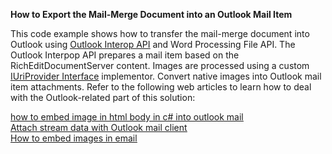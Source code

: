 <p> <strong>How to Export the Mail-Merge Document into an Outlook Mail Item</strong> </p>

<p>This code example shows how to transfer the mail-merge document into Outlook using <a href="http://msdn.microsoft.com/en-us/library/office/bb652780.aspx"><u> Outlook Interop API</u></a> and Word Processing File API. 
The Outlook Interpop API prepares a mail item based on the RichEditDocumentServer content. Images are processed using a custom <a href="http://documentation.devexpress.com/#CoreLibraries/clsDevExpressXtraRichEditServicesIUriProvidertopic"><u>IUriProvider Interface</u></a> implementor. Convert native images into Outlook mail item attachments. Refer to the following web articles to learn how to deal with the Outlook-related part of this solution:</p><p><a href="http://social.msdn.microsoft.com/Forums/en-US/vsto/thread/6c063b27-7e8a-4963-ad5f-ce7e5ffb2c64/"><u>how to embed image in html body in c# into outlook mail</u></a><br />
<a href="http://social.msdn.microsoft.com/Forums/pl/outlookdev/thread/17efe46b-18fe-450f-9f6e-d8bb116161d8"><u>Attach stream data with Outlook mail client</u></a><br />
<a href="http://stackoverflow.com/questions/4312687/how-to-embed-images-in-email"><u>How to embed images in email</u></a></p>
<br/>
